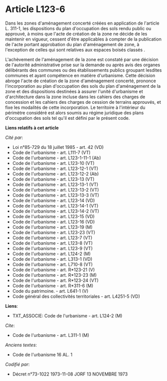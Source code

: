 # Article L123-6

Dans les zones d'aménagement concerté créées en application de l'article L. 311-1, les dispositions du plan d'occupation des
sols rendu public ou approuvé, à moins que l'acte de création de la zone ne décide de les maintenir en vigueur, cessent
d'être applicables à compter de la publication de l'acte portant approbation du plan d'aménagement de zone, à l'exception de
celles qui sont relatives aux espaces boisés classés .

L'achèvement de l'aménagement de la zone est constaté par une décision de l'autorité administrative prise sur la demande ou
après avis des organes délibérants des communes ou des établissements publics groupant lesdites communes et ayant compétence
en matière d'urbanisme. Cette décision abroge l'acte de création de la zone d'aménagement concerté, prononce l'incorporation
au plan d'occupation des sols du plan d'aménagement de la zone et des dispositions destinées à assurer l'unité d'urbanisme et
d'architecture dans la zone incluse dans les cahiers des charges de concession et les cahiers des charges de cession de
terrains approuvés, et fixe les modalités de cette incorporation. Le territoire à l'intérieur du périmètre considéré est
alors soumis au régime juridique des plans d'occupation des sols tel qu'il est défini par le présent code.

**Liens relatifs à cet article**

_Cité par_:

  - Loi n°85-729 du 18 juillet 1985 - art. 42 (VD)
  - Code de l'urbanisme - art. L111-7 (VT)
  - Code de l'urbanisme - art. L123-1-11-1 (Ab)
  - Code de l'urbanisme - art. L123-10 (VT)
  - Code de l'urbanisme - art. L123-12-1 (VT)
  - Code de l'urbanisme - art. L123-12-2 (Ab)
  - Code de l'urbanisme - art. L123-13 (VT)
  - Code de l'urbanisme - art. L123-13-1 (VT)
  - Code de l'urbanisme - art. L123-13-2 (VT)
  - Code de l'urbanisme - art. L123-13-3 (VT)
  - Code de l'urbanisme - art. L123-14 (VD)
  - Code de l'urbanisme - art. L123-14-1 (VT)
  - Code de l'urbanisme - art. L123-14-2 (VT)
  - Code de l'urbanisme - art. L123-15 (VD)
  - Code de l'urbanisme - art. L123-16 (VD)
  - Code de l'urbanisme - art. L123-19 (M)
  - Code de l'urbanisme - art. L123-23 (VT)
  - Code de l'urbanisme - art. L123-7 (VT)
  - Code de l'urbanisme - art. L123-8 (VT)
  - Code de l'urbanisme - art. L123-9 (VT)
  - Code de l'urbanisme - art. L124-2 (M)
  - Code de l'urbanisme - art. L313-1 (VD)
  - Code de l'urbanisme - art. L710-8 (VT)
  - Code de l'urbanisme - art. R*123-21 (V)
  - Code de l'urbanisme - art. R*123-23 (M)
  - Code de l'urbanisme - art. R*123-24 (VT)
  - Code de l'urbanisme - art. R*311-6 (M)
  - Code du patrimoine. - art. L641-1 (V)
  - Code général des collectivités territoriales - art. L4251-5 (VD)

**Liens**:

  - TXT_ASSOCIE: Code de l'urbanisme - art. L124-2 (M)

_Cite_:

  - Code de l'urbanisme - art. L311-1 (M)

_Anciens textes_:

  - Code de l'urbanisme 16 AL. 1

_Codifié par_:

  - Décret n°73-1022 1973-11-08 JORF 13 NOVEMBRE 1973

